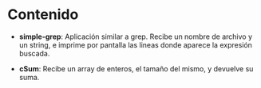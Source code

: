 # Contenido

* **simple-grep**: Aplicación similar a grep. Recibe un nombre de archivo y un string, e imprime por pantalla las lineas donde aparece la expresión buscada.

* **cSum**: Recibe un array de enteros, el tamaño del mismo, y devuelve su suma.

